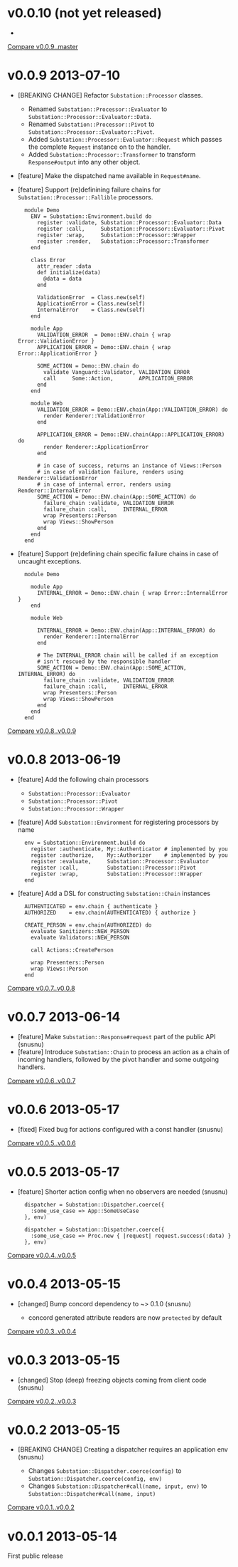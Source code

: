 # v0.0.10 (not yet released)

*

[Compare v0.0.9..master](https://github.com/snusnu/substation/compare/v0.0.9...master)

# v0.0.9 2013-07-10

* [BREAKING CHANGE] Refactor `Substation::Processor` classes.

  * Renamed `Substation::Processor::Evaluator` to `Substation::Processor::Evaluator::Data`.
  * Renamed `Substation::Processor::Pivot` to `Substation::Processor::Evaluator::Pivot`.
  * Added `Substation::Processor::Evaluator::Request` which passes the complete `Request` instance on to the handler.
  * Added `Substation::Processor::Transformer` to transform `Response#output` into any other object.

* [feature] Make the dispatched name available in `Request#name`.

* [feature] Support (re)definining failure chains for `Substation::Processor::Fallible` processors.

        module Demo
          ENV = Substation::Environment.build do
            register :validate, Substation::Processor::Evaluator::Data
            register :call,     Substation::Processor::Evaluator::Pivot
            register :wrap,     Substation::Processor::Wrapper
            register :render,   Substation::Processor::Transformer
          end

          class Error
            attr_reader :data
            def initialize(data)
              @data = data
            end

            ValidationError  = Class.new(self)
            ApplicationError = Class.new(self)
            InternalError    = Class.new(self)
          end

          module App
            VALIDATION_ERROR  = Demo::ENV.chain { wrap Error::ValidationError }
            APPLICATION_ERROR = Demo::ENV.chain { wrap Error::ApplicationError }

            SOME_ACTION = Demo::ENV.chain do
              validate Vanguard::Validator, VALIDATION_ERROR
              call     Some::Action,        APPLICATION_ERROR
            end
          end

          module Web
            VALIDATION_ERROR = Demo::ENV.chain(App::VALIDATION_ERROR) do
              render Renderer::ValidationError
            end

            APPLICATION_ERROR = Demo::ENV.chain(App::APPLICATION_ERROR) do
              render Renderer::ApplicationError
            end

            # in case of success, returns an instance of Views::Person
            # in case of validation failure, renders using Renderer::ValidationError
            # in case of internal error, renders using Renderer::InternalError
            SOME_ACTION = Demo::ENV.chain(App::SOME_ACTION) do
              failure_chain :validate, VALIDATION_ERROR
              failure_chain :call,     INTERNAL_ERROR
              wrap Presenters::Person
              wrap Views::ShowPerson
            end
          end
        end

* [feature] Support (re)defining chain specific failure chains in case of uncaught exceptions.

        module Demo

          module App
            INTERNAL_ERROR = Demo::ENV.chain { wrap Error::InternalError }
          end

          module Web

            INTERNAL_ERROR = Demo::ENV.chain(App::INTERNAL_ERROR) do
              render Renderer::InternalError
            end

            # The INTERNAL_ERROR chain will be called if an exception
            # isn't rescued by the responsible handler
            SOME_ACTION = Demo::ENV.chain(App::SOME_ACTION, INTERNAL_ERROR) do
              failure_chain :validate, VALIDATION_ERROR
              failure_chain :call,     INTERNAL_ERROR
              wrap Presenters::Person
              wrap Views::ShowPerson
            end
          end
        end

[Compare v0.0.8..v0.0.9](https://github.com/snusnu/substation/compare/v0.0.8...v0.0.9)

# v0.0.8 2013-06-19

* [feature] Add the following chain processors
  * `Substation::Processor::Evaluator`
  * `Substation::Processor::Pivot`
  * `Substation::Processor::Wrapper`

* [feature] Add `Substation::Environment` for registering processors by name

        env = Substation::Environment.build do
          register :authenticate, My::Authenticator # implemented by you
          register :authorize,    My::Authorizer    # implemented by you
          register :evaluate,     Substation::Processor::Evaluator
          register :call,         Substation::Processor::Pivot
          register :wrap,         Substation::Processor::Wrapper
        end

* [feature] Add a DSL for constructing `Substation::Chain` instances

        AUTHENTICATED = env.chain { authenticate }
        AUTHORIZED    = env.chain(AUTHENTICATED) { authorize }

        CREATE_PERSON = env.chain(AUTHORIZED) do
          evaluate Sanitizers::NEW_PERSON
          evaluate Validators::NEW_PERSON

          call Actions::CreatePerson

          wrap Presenters::Person
          wrap Views::Person
        end

[Compare v0.0.7..v0.0.8](https://github.com/snusnu/substation/compare/v0.0.7...v0.0.8)

# v0.0.7 2013-06-14

* [feature] Make `Substation::Response#request` part of the public API (snusnu)
* [feature] Introduce `Substation::Chain` to process an action as a chain of
            incoming handlers, followed by the pivot handler and some outgoing
            handlers.

[Compare v0.0.6..v0.0.7](https://github.com/snusnu/substation/compare/v0.0.6...v0.0.7)

# v0.0.6 2013-05-17

* [fixed] Fixed bug for actions configured with a const handler (snusnu)

[Compare v0.0.5..v0.0.6](https://github.com/snusnu/substation/compare/v0.0.5...v0.0.6)

# v0.0.5 2013-05-17

* [feature] Shorter action config when no observers are needed (snusnu)

        dispatcher = Substation::Dispatcher.coerce({
          :some_use_case => App::SomeUseCase
        }, env)

        dispatcher = Substation::Dispatcher.coerce({
          :some_use_case => Proc.new { |request| request.success(:data) }
        }, env)

[Compare v0.0.4..v0.0.5](https://github.com/snusnu/substation/compare/v0.0.4...v0.0.5)

# v0.0.4 2013-05-15

* [changed] Bump concord dependency to ~> 0.1.0 (snusnu)

  * concord generated attribute readers are now `protected` by default

[Compare v0.0.3..v0.0.4](https://github.com/snusnu/substation/compare/v0.0.3...v0.0.4)

# v0.0.3 2013-05-15

* [changed] Stop (deep) freezing objects coming from client code (snusnu)

[Compare v0.0.2..v0.0.3](https://github.com/snusnu/substation/compare/v0.0.2...v0.0.3)

# v0.0.2 2013-05-15

* [BREAKING CHANGE] Creating a dispatcher requires an application env (snusnu)

  * Changes `Substation::Dispatcher.coerce(config)` to `Substation::Dispatcher.coerce(config, env)`
  * Changes `Substation::Dispatcher#call(name, input, env)` to `Substation::Dispatcher#call(name, input)`

[Compare v0.0.1..v0.0.2](https://github.com/snusnu/substation/compare/v0.0.1...v0.0.2)

# v0.0.1 2013-05-14

First public release
